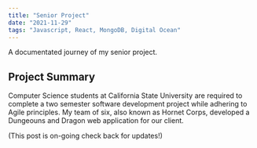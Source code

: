```yaml
---
title: "Senior Project"
date: "2021-11-29"
tags: "Javascript, React, MongoDB, Digital Ocean"
---
```

A documentated journey of my senior project.

## Project Summary
Computer Science students at California State University are required to complete a two semester software development project while adhering to Agile principles. My team of six, also known as Hornet Corps, developed a Dungeouns and Dragon web application for our client. 

(This post is on-going check back for updates!)